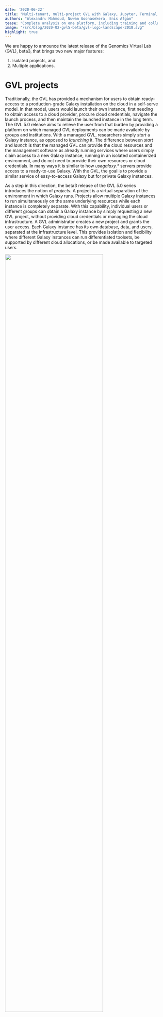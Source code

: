 ```yaml
---
date: '2020-06-22'
title: "Multi-tenant, multi-project GVL with Galaxy, Jupyter, Terminal, and RStudio"
authors: "Alexandru Mahmoud, Nuwan Goonasekera, Enis Afgan"
tease: "Complete analysis on one platform, including training and collaboration"
image: "/src/blog/2020-02-gvl5-beta/gvl-logo-landscape-2018.svg"
highlight: true
---
```


We are happy to announce the latest release of the Genomics Virtual Lab (GVL),
beta3, that brings two new major features:
1. Isolated projects, and
2. Multiple applications.


# GVL projects

Traditionally, the GVL has provided a mechanism for users to obtain
ready-access to a production-grade Galaxy installation on the cloud in a
self-serve model. In that model, users would launch their own instance, first
needing to obtain access to a cloud provider, procure cloud credentials,
navigate the launch process, and then maintain the launched instance in the
long term. The GVL 5.0 release aims to relieve the user from that burden by
providing a platform on which managed GVL deployments can be made available by
groups and institutions. With a managed GVL, researchers simply _start_ a
Galaxy instance, as opposed to _launching_ it. The difference between _start_
and _launch_ is that the managed GVL can provide the cloud resources and the
management software as already running services where users simply claim access
to a new Galaxy instance, running in an isolated containerized environment, and
do not need to provide their own resources or cloud credentials. In many ways
it is similar to how _usegalaxy.*_ servers provide access to a ready-to-use
Galaxy. With the GVL, the goal is to provide a similar service of
easy-to-access Galaxy but for private Galaxy instances.

As a step in this direction, the beta3 release of the GVL 5.0 series introduces
the notion of _projects_. A project is a virtual separation of the environment
in which Galaxy runs. Projects allow multiple Galaxy instances to run
simultaneously on the same underlying resources while each instance is
completely separate. With this capability, individual users or different groups
can obtain a Galaxy instance by simply requesting a new GVL project, without
providing cloud credentials or managing the cloud infrastructure. A GVL
administrator creates a new project and grants the user access. Each Galaxy
instance has its own database, data, and users, separated at the infrastructure
level. This provides isolation and flexibility where different Galaxy instances
can run differentiated toolsets, be supported by different cloud allocations,
or be made available to targeted users.

<div class="center">
    <a href="/src/blog/2020-06-gvl5-beta3/gvl-projects.png">
        <img src="/src/blog/2020-06-gvl5-beta3/gvl-projects.png" width="80%" />
    </a>
</div>

While a managed deployment of the GVL that anyone can access and request their
Galaxy instance is still an endeavor for the future, the GVL projects are now
available on latest GVL instances launched via CloudLaunch. In turn, the
project feature caters to the classroom or workshop training use cases where
individual participants can have access to their own Galaxy instance,
regardless if they are _using Galaxy_ or _administering Galaxy_.


# Support for multiple applications

In addition to the production installation of Galaxy, the GVL now offers users
access to Jupyter, RStudio, and a web-based Terminal within any GVL project. A
GVL administrator has an option to add applications at-will via Helm Charts.
This multi-application environment significantly expands the capabilities for
data analysis with the GVL. Researchers can seamlessly switch between these
applications and work in an environment most suitable for the task at hand:
interactive Python scripts are within reach in a Jupyter notebook allowing
users to mix code, figures, and text; some 1,500
[Bioconductor](https://www.bioconductor.org/) packages are available for
installation in RStudio; and one-off scripts can be developed in the Terminal.
Meanwhile, Galaxy remains as a graphical interface to workflows and well-known
tools with extensive sharing capabilities. As a user, you have unrestricted
access to those applications and can install any additional packages within
those applications that are needed for the analysis.

<div class="center">
    <a href="/src/blog/2020-06-gvl5-beta3/gvl-login.png">
        <img src="/src/blog/2020-06-gvl5-beta3/gvl-apps.png" width="80%" />
    </a>
</div>

Having access to multiple applications on the same platform needs to be
complemented with the ability to easily exchange data between those
applications. In turn, each GVL project comes with a project-scoped data folder
that is available in any of the available applications, mounted under
_/gvl/projects/current/_. For example, a file formatted in the Terminal is
immediately visible in RStudio and can be readily visualized and ingested for
analyses. Similarly, the shared folder can be made available in a Galaxy data
library, although not automatically yet, and subsequently imported into a
History for analysis. The directory being consistent across apps and projects,
ensures the portability of scripts expecting files at that path.

To further facilitate classroom or workshop usage scenarios, each GVL comes
with a folder that is shared across all projects, mounted at _/gvl/public_. Any
file placed in this directory will be simultaneously available in any GVL
project. This folder provides a medium to share common inputs and training
materials, or final results as outcomes from a lecture.


# Use these GVL features

To get started with these features, launch the latest release of the GVL on
your choice of cloud provider using
[CloudLaunch](https://launch.usegalaxy.org/). After the server starts up (~12
minutes on AWS), Galaxy will automatically start and be available at the link
provided. To start Jupyter, RStudio, or Terminal, click the _Add Application_
button on the CloudMan dashboard and select which application you’d like to
add. In a few moments, a link to the selected application will become available
and the application will be ready for use about a minute later.

As with the recent GVL releases
([Feb](https://galaxyproject.org/blog/2020-02-gvl5-beta),
[Apr](https://galaxyproject.org/blog/2020-04-gvl5-beta2)), we are still in beta
but we are approaching the end of adding new features. We will then transition
to improving robustness of the applications as well as write documentation. In
the meantime, please take the GVL for a test drive and [let us
know](https://gitter.im/galaxyproject/FederatedGalaxy) how it feels. **If you
have a good use case that makes use of the multiple applications now available,
please reach out to the authors.** We’d love to work with you to support the
use case, test the platform, and ideally write a paper describing the new
capabilities.

